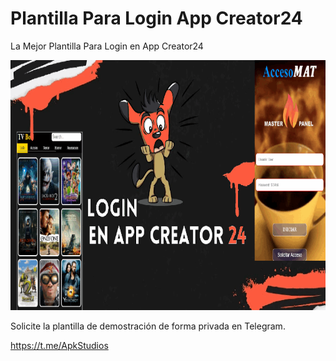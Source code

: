 # Plantilla Para Login App Creator24

La Mejor Plantilla Para Login en App Creator24

</p><p><a target="_blank" rel="noopener noreferrer" href="https://raw.githubusercontent.com/unetevideomas/LoginAppCreator24/main/LoginAppcreator24.gif" target="_blank"><img src="https://raw.githubusercontent.com/unetevideomas/LoginAppCreator24/main/LoginAppcreator24.gif" alt="Interfaz de selección para permitir aplicaciones menos seguras" width="800" height="400" style="max-width: 100%;"></a></p>


<p dir="auto">Solicite la plantilla de demostración de forma privada en Telegram.</p>


https://t.me/ApkStudios
